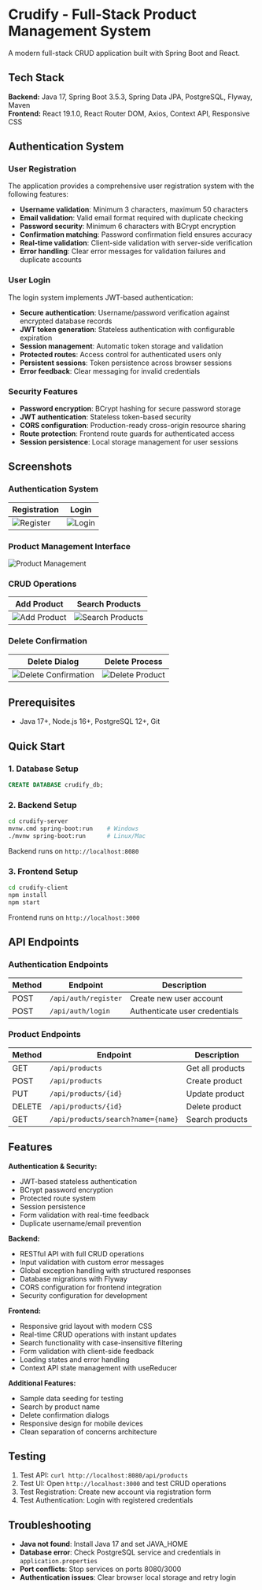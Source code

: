 # Crudify - Full-Stack Product Management System

A modern full-stack CRUD application built with Spring Boot and React.

## Tech Stack

**Backend:** Java 17, Spring Boot 3.5.3, Spring Data JPA, PostgreSQL, Flyway, Maven  
**Frontend:** React 19.1.0, React Router DOM, Axios, Context API, Responsive CSS

## Authentication System

### User Registration
The application provides a comprehensive user registration system with the following features:
- **Username validation**: Minimum 3 characters, maximum 50 characters
- **Email validation**: Valid email format required with duplicate checking
- **Password security**: Minimum 6 characters with BCrypt encryption
- **Confirmation matching**: Password confirmation field ensures accuracy
- **Real-time validation**: Client-side validation with server-side verification
- **Error handling**: Clear error messages for validation failures and duplicate accounts

### User Login
The login system implements JWT-based authentication:
- **Secure authentication**: Username/password verification against encrypted database records
- **JWT token generation**: Stateless authentication with configurable expiration
- **Session management**: Automatic token storage and validation
- **Protected routes**: Access control for authenticated users only
- **Persistent sessions**: Token persistence across browser sessions
- **Error feedback**: Clear messaging for invalid credentials

### Security Features
- **Password encryption**: BCrypt hashing for secure password storage
- **JWT authentication**: Stateless token-based security
- **CORS configuration**: Production-ready cross-origin resource sharing
- **Route protection**: Frontend route guards for authenticated access
- **Session persistence**: Local storage management for user sessions

## Screenshots

### Authentication System
| Registration | Login |
|-------------|-------|
| ![Register](./assets/images/register.png) | ![Login](./assets/images/login.png) |

### Product Management Interface
![Product Management](./assets/images/product-management.png)

### CRUD Operations
| Add Product | Search Products |
|------------|-----------------|
| ![Add Product](./assets/images/add-product.png) | ![Search Products](./assets/images/search-product.png) |

### Delete Confirmation
| Delete Dialog | Delete Process |
|--------------|----------------|
| ![Delete Confirmation](./assets/images/delete1.png) | ![Delete Product](./assets/images/delete-product2.png) |

## Prerequisites

- Java 17+, Node.js 16+, PostgreSQL 12+, Git

## Quick Start

### 1. Database Setup
```sql
CREATE DATABASE crudify_db;
```

### 2. Backend Setup
```bash
cd crudify-server
mvnw.cmd spring-boot:run    # Windows
./mvnw spring-boot:run      # Linux/Mac
```
Backend runs on `http://localhost:8080`

### 3. Frontend Setup
```bash
cd crudify-client
npm install
npm start
```
Frontend runs on `http://localhost:3000`

## API Endpoints

### Authentication Endpoints
| Method | Endpoint | Description |
|--------|----------|-------------|
| POST | `/api/auth/register` | Create new user account |
| POST | `/api/auth/login` | Authenticate user credentials |

### Product Endpoints
| Method | Endpoint | Description |
|--------|----------|-------------|
| GET | `/api/products` | Get all products |
| POST | `/api/products` | Create product |
| PUT | `/api/products/{id}` | Update product |
| DELETE | `/api/products/{id}` | Delete product |
| GET | `/api/products/search?name={name}` | Search products |

## Features

**Authentication & Security:**
- JWT-based stateless authentication
- BCrypt password encryption
- Protected route system
- Session persistence
- Form validation with real-time feedback
- Duplicate username/email prevention

**Backend:** 
- RESTful API with full CRUD operations
- Input validation with custom error messages
- Global exception handling with structured responses
- Database migrations with Flyway
- CORS configuration for frontend integration
- Security configuration for development

**Frontend:** 
- Responsive grid layout with modern CSS
- Real-time CRUD operations with instant updates
- Search functionality with case-insensitive filtering
- Form validation with client-side feedback
- Loading states and error handling
- Context API state management with useReducer

**Additional Features:**
- Sample data seeding for testing
- Search by product name
- Delete confirmation dialogs
- Responsive design for mobile devices
- Clean separation of concerns architecture

## Testing

1. Test API: `curl http://localhost:8080/api/products`
2. Test UI: Open `http://localhost:3000` and test CRUD operations
3. Test Registration: Create new account via registration form
4. Test Authentication: Login with registered credentials

## Troubleshooting

- **Java not found**: Install Java 17 and set JAVA_HOME
- **Database error**: Check PostgreSQL service and credentials in `application.properties`
- **Port conflicts**: Stop services on ports 8080/3000
- **Authentication issues**: Clear browser local storage and retry login 
